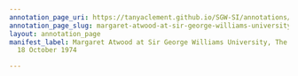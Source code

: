 ```yaml
---
annotation_page_uri: https://tanyaclement.github.io/SGW-SI/annotations/margaret-atwood-at-sir-george-williams-university-the-poetry-series-18-october-1974-canvas-1-audience-member-16.json
annotation_page_slug: margaret-atwood-at-sir-george-williams-university-the-poetry-series-18-october-1974-canvas-1-audience-member-16
layout: annotation_page
manifest_label: Margaret Atwood at Sir George Williams University, The Poetry Series,
  18 October 1974

---
```

